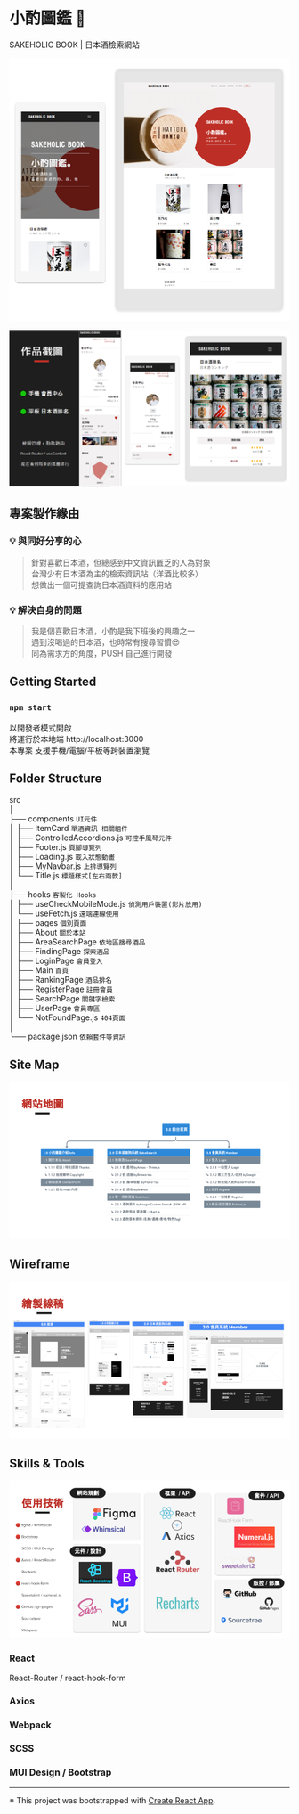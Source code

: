 # 小酌圖鑑 🍶
SAKEHOLIC BOOK | 日本酒檢索網站

![Image text](https://github.com/aki168/aki-cheng/raw/main/public/point4z.png)

![Image text](https://github.com/aki168/aki-cheng/raw/main/public/point2.png)


## 專案製作緣由

### 💡 與同好分享的心
>針對喜歡日本酒，但總感到中文資訊匱乏的人為對象  
台灣少有日本酒為主的檢索資訊站（洋酒比較多）  
想做出一個可提查詢日本酒資料的應用站  

### 💡 解決自身的問題
>我是個喜歡日本酒，小酌是我下班後的興趣之一  
遇到沒喝過的日本酒，也時常有搜尋習慣😎  
同為需求方的角度，PUSH 自己進行開發  



## Getting Started

### `npm start`
以開發者模式開啟  
將運行於本地端 http://localhost:3000  
本專案 支援手機/電腦/平板等跨裝置瀏覽  

## Folder Structure
src  
│   
├── components `UI元件`  
│     ├── ItemCard `單酒資訊 相關組件`  
│     ├── ControlledAccordions.js `可控手風琴元件`  
│     ├── Footer.js `頁腳導覽列`  
│     ├── Loading.js `載入狀態動畫`  
│     ├── MyNavbar.js `上排導覽列`  
│     └── Title.js `標題樣式[左右兩款]`  
│   
├── hooks `客製化 Hooks`  
│     ├── useCheckMobileMode.js `偵測用戶裝置(影片放用)`  
│     └── useFetch.js `遠端連線使用`  
│ 
├── pages `個別頁面`  
│     ├── About `關於本站`  
│     ├── AreaSearchPage `依地區搜尋酒品`  
│     ├── FindingPage `探索酒品`  
│     ├── LoginPage `會員登入`  
│     ├── Main `首頁`  
│     ├── RankingPage `酒品排名`  
│     ├── RegisterPage `註冊會員`  
│     ├── SearchPage `關鍵字檢索`  
│     ├── UserPage `會員專區`  
│     └── NotFoundPage.js `404頁面`  
│  
└── package.json `依賴套件等資訊`  
  
## Site Map 
![](https://github.com/aki168/aki-cheng/raw/d42856fc57c1ff0b0acb89a2e9120e170f82a51f/s-sitemap.png)


## Wireframe 
![](https://github.com/aki168/aki-cheng/raw/d42856fc57c1ff0b0acb89a2e9120e170f82a51f/s-wf.png)


## Skills & Tools 
![](https://github.com/aki168/aki-cheng/raw/d42856fc57c1ff0b0acb89a2e9120e170f82a51f/s-skill.png)
### React
React-Router / react-hook-form  
### Axios
### Webpack
### SCSS 
### MUI Design /  Bootstrap


---

※ This project was bootstrapped with [Create React App](https://github.com/facebook/create-react-app).
